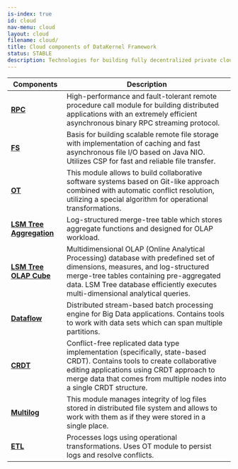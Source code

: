 ```yaml
---
is-index: true
id: cloud
nav-menu: cloud
layout: cloud
filename: cloud/
title: Cloud components of DataKernel Framework
status: STABLE
description: Technologies for building fully decentralized private cloud solutions and applications. Suitable for working with trusted servers only. 
---
```


| Components | Description | 
| --- | --- | 
|**[RPC](rpc.html)**| High-performance and fault-tolerant remote procedure call module for building distributed applications with an extremely efficient asynchronous binary RPC streaming protocol. | 
|**[FS](fs.html)**| Basis for building scalable remote file storage with implementation of caching and fast asynchronous file I/O based on Java NIO. Utilizes CSP for fast and reliable file transfer. | 
|**[OT](ot.html)**| This module allows to build collaborative software systems based on Git-like approach combined with automatic conflict resolution, utilizing a special algorithm for operational transformations.|
|**[LSM Tree Aggregation](aggregation.html)**| Log-structured merge-tree table which stores aggregate functions and designed for OLAP workload.|
|**[LSM Tree OLAP Cube](cube.html)**|Multidimensional OLAP (Online Analytical Processing) database with predefined set of dimensions, measures, and log-structured merge-tree tables containing pre-aggregated data. LSM Tree database efficiently executes multi-dimensional analytical queries.|
|**[Dataflow](dataflow.html)**| Distributed stream-based batch processing engine for Big Data applications. Contains tools to work with data sets which can span multiple partitions. |
|**[CRDT](crdt.html)**| Conflict-free replicated data type implementation (specifically, state-based CRDT). Contains tools to create collaborative editing applications using CRDT approach to merge data that comes from multiple nodes into a single CRDT structure.| 
|**[Multilog](multilog.html)**| This module manages integrity of log files stored in distributed file system and allows to work with them as if they were stored in a single place.|
|**[ETL](etl.html)**| Processes logs using operational transformations. Uses OT module to persist logs and resolve conflicts. |


